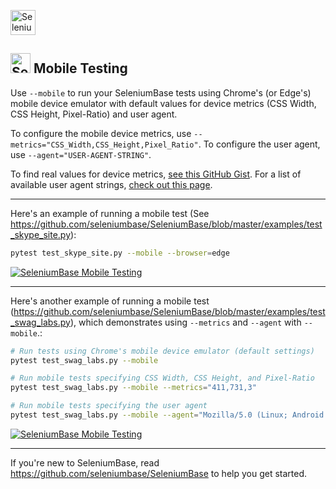[<img src="https://cdn2.hubspot.net/hubfs/100006/images/SeleniumBaseText_F.png" title="SeleniumBase" align="center" height="40">](https://github.com/seleniumbase/SeleniumBase/blob/master/README.md)
## <img src="https://cdn2.hubspot.net/hubfs/100006/images/super_square_logo_3a.png" title="SeleniumBase" height="32"> Mobile Testing

Use ``--mobile`` to run your SeleniumBase tests using Chrome's (or Edge's) mobile device emulator with default values for device metrics (CSS Width, CSS Height, Pixel-Ratio) and user agent.

To configure the mobile device metrics, use ``--metrics="CSS_Width,CSS_Height,Pixel_Ratio"``. To configure the user agent, use ``--agent="USER-AGENT-STRING"``.

To find real values for device metrics, [see this GitHub Gist](https://gist.github.com/sidferreira/3f5fad525e99b395d8bd882ee0fd9d00). For a list of available user agent strings, [check out this page](https://developers.whatismybrowser.com/useragents/explore/).

--------

Here's an example of running a mobile test (See https://github.com/seleniumbase/SeleniumBase/blob/master/examples/test_skype_site.py):

```bash
pytest test_skype_site.py --mobile --browser=edge
```
[<img src="https://cdn2.hubspot.net/hubfs/100006/images/skype_mobile_test_2.gif" title="SeleniumBase Mobile Testing">](https://cdn2.hubspot.net/hubfs/100006/images/skype_mobile_test_2.gif)


--------

Here's another example of running a mobile test (https://github.com/seleniumbase/SeleniumBase/blob/master/examples/test_swag_labs.py), which demonstrates using ``--metrics`` and ``--agent`` with ``--mobile``.:

```bash
# Run tests using Chrome's mobile device emulator (default settings)
pytest test_swag_labs.py --mobile

# Run mobile tests specifying CSS Width, CSS Height, and Pixel-Ratio
pytest test_swag_labs.py --mobile --metrics="411,731,3"

# Run mobile tests specifying the user agent
pytest test_swag_labs.py --mobile --agent="Mozilla/5.0 (Linux; Android 9; Pixel 3 XL)"
```
[<img src="https://cdn2.hubspot.net/hubfs/100006/images/swag_labs_gif.gif" title="SeleniumBase Mobile Testing">](https://cdn2.hubspot.net/hubfs/100006/images/swag_labs_gif.gif)

--------

If you're new to SeleniumBase, read https://github.com/seleniumbase/SeleniumBase to help you get started.